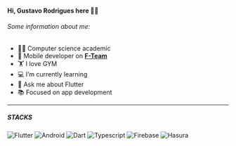 #### Hi, Gustavo Rodrigues here 👋🏽
###### Some information about me:
- 👨‍💻 Computer science academic
- 🚀 Mobile developer on **[F-Team](https://fteam.dev/desenvolvimento)**
- 🏋️ I love GYM
- 💻 I’m currently learning
- 💬 Ask me about Flutter
- 📚 Focused on app development
- - ----
##### STACKS

 ![Flutter](https://img.shields.io/badge/-Flutter-blue?style=flat-square&logo=flutter) ![Android](https://img.shields.io/badge/Android-05150C?style=flat-square&logo=android)  ![Dart](https://img.shields.io/badge/Dart-blue?style=flat-square&logo=dart) ![Typescript](https://img.shields.io/badge/Typescript-blue?style=flatsquare&logo=typescript&logoColor=white) ![Firebase](https://img.shields.io/badge/Firebase-black?style=flat-square&logo=firebase) ![Hasura](https://img.shields.io/badge/Hasura-black?style=flat-square&logo=hasura)


<!--
- 💻 I’m currently learning Flutter, Python, Javascript & C++ 
- 🌱 seeking experience in software development for mobile devices
- 📚 share knowledge

#### Skills


![Flutter](https://img.shields.io/badge/-Flutter-blue?style=flat-square&logo=flutter) ![Android](https://img.shields.io/badge/Android-05150C?style=flat-square&logo=android)  ![Dart](https://img.shields.io/badge/Dart-blue?style=flat-square&logo=dart) ![Python](https://img.shields.io/badge/-Python-yellow?style=flat-square&logo=python)

![Python](https://img.shields.io/badge/-Python-yellow?style=flat-square&logo=python)
![Firebase](https://img.shields.io/badge/Firebase-black?style=flat-square&logo=firebase)
![Django](https://img.shields.io/badge/django-darkgreen?style=flat-square&logo=django)
![Python](https://img.shields.io/badge/-Python-yellow?style=flat-square&logo=python)
 ![Figma](https://img.shields.io/badge/-Figma-black?style=flat-square&logo=figma)

[![Linkedin Badge](https://img.shields.io/badge/-LinkedIn-blue?style=flat-square&logo=Linkedin&logoColor=white&link=https://www.linkedin.com/in/gustavo-rodrigues-644a35192/)](https://www.linkedin.com/in/gustavo-rodrigues-644a35192/)
[![Gmail Badge](https://img.shields.io/badge/-Gmail-c14438?style=flat-square&logo=Gmail&logoColor=white&link=mailto:gustavorw03@gmail.com)](mailto:gustavorw03@gmail.com)


**gustavo-wanderley/gustavo-wanderley** is a ✨ _special_ ✨ repository because its `README.md` (this file) appears on your GitHub profile.

Here are some ideas to get you started:

- 🔭 I’m currently working on ...
- 🌱 I’m currently learning ...
- 👯 I’m looking to collaborate on ...
- 🤔 I’m looking for help with ...
- 💬 Ask me about ...
- 📫 How to reach me: ...
- 😄 Pronouns: ...
- ⚡ Fun fact: ...
-->

